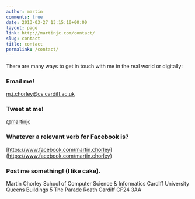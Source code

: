 ```yaml
---
author: martin
comments: true
date: 2013-03-27 13:15:10+00:00
layout: page
link: http://martinjc.com/contact/
slug: contact
title: contact
permalink: /contact/
---
```


There are many ways to get in touch with me in the real world or digitally:

### Email me!


m.j.chorley@cs.cardiff.ac.uk


### Tweet at me!


[@martinjc](http://twitter.com/martinjc)


### Whatever a relevant verb for Facebook is?


[https://www.facebook.com/martin.chorley](https://www.facebook.com/martin.chorley)



### Post me something! (I like cake).


Martin Chorley
School of Computer Science & Informatics
Cardiff University
Queens Buildings
5 The Parade
Roath
Cardiff
CF24 3AA
